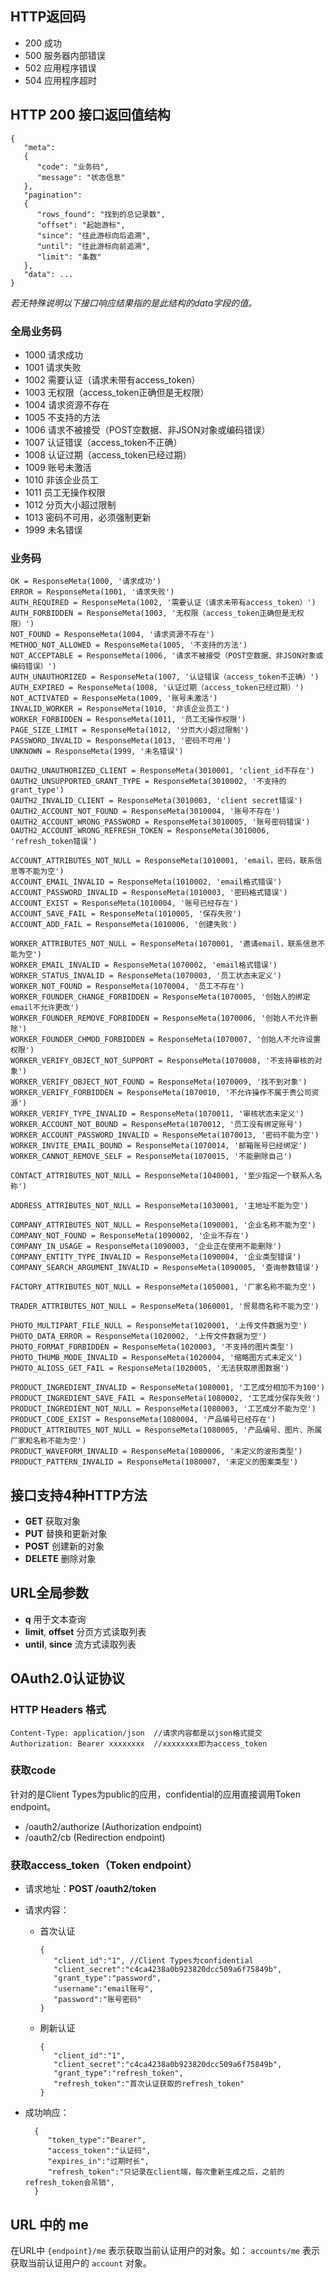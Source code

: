 ## HTTP返回码

- 200 成功
- 500 服务器内部错误
- 502 应用程序错误
- 504 应用程序超时

## HTTP 200 接口返回值结构

    {
       "meta":
       {
          "code": "业务码",
          "message": "状态信息"
       },
       "pagination": 
       {
          "rows_found": "找到的总记录数",
          "offset": "起始游标",
          "since": "往此游标向后追溯",
          "until": "往此游标向前追溯",
          "limit": "条数"
       },
       "data": ...
    }

*若无特殊说明以下接口响应结果指的是此结构的data字段的值。*

### 全局业务码

- 1000 请求成功
- 1001 请求失败
- 1002 需要认证（请求未带有access_token）
- 1003 无权限（access_token正确但是无权限）
- 1004 请求资源不存在
- 1005 不支持的方法
- 1006 请求不被接受（POST空数据、非JSON对象或编码错误）
- 1007 认证错误（access_token不正确）
- 1008 认证过期（access_token已经过期）
- 1009 账号未激活
- 1010 非该企业员工
- 1011 员工无操作权限
- 1012 分页大小超过限制
- 1013 密码不可用，必须强制更新
- 1999 未名错误

### 业务码

    OK = ResponseMeta(1000, '请求成功')
    ERROR = ResponseMeta(1001, '请求失败')
    AUTH_REQUIRED = ResponseMeta(1002, '需要认证（请求未带有access_token）')
    AUTH_FORBIDDEN = ResponseMeta(1003, '无权限（access_token正确但是无权限）')
    NOT_FOUND = ResponseMeta(1004, '请求资源不存在')
    METHOD_NOT_ALLOWED = ResponseMeta(1005, '不支持的方法')
    NOT_ACCEPTABLE = ResponseMeta(1006, '请求不被接受（POST空数据、非JSON对象或编码错误）')
    AUTH_UNAUTHORIZED = ResponseMeta(1007, '认证错误（access_token不正确）')
    AUTH_EXPIRED = ResponseMeta(1008, '认证过期（access_token已经过期）')
    NOT_ACTIVATED = ResponseMeta(1009, '账号未激活')
    INVALID_WORKER = ResponseMeta(1010, '非该企业员工')
    WORKER_FORBIDDEN = ResponseMeta(1011, '员工无操作权限')
    PAGE_SIZE_LIMIT = ResponseMeta(1012, '分页大小超过限制')
    PASSWORD_INVALID = ResponseMeta(1013, '密码不可用')
    UNKNOWN = ResponseMeta(1999, '未名错误')

    OAUTH2_UNAUTHORIZED_CLIENT = ResponseMeta(3010001, 'client_id不存在')
    OAUTH2_UNSUPPORTED_GRANT_TYPE = ResponseMeta(3010002, '不支持的grant_type')
    OAUTH2_INVALID_CLIENT = ResponseMeta(3010003, 'client secret错误')
    OAUTH2_ACCOUNT_NOT_FOUND = ResponseMeta(3010004, '账号不存在')
    OAUTH2_ACCOUNT_WRONG_PASSWORD = ResponseMeta(3010005, '账号密码错误')
    OAUTH2_ACCOUNT_WRONG_REFRESH_TOKEN = ResponseMeta(3010006, 'refresh_token错误')

    ACCOUNT_ATTRIBUTES_NOT_NULL = ResponseMeta(1010001, 'email，密码，联系信息等不能为空')
    ACCOUNT_EMAIL_INVALID = ResponseMeta(1010002, 'email格式错误')
    ACCOUNT_PASSWORD_INVALID = ResponseMeta(1010003, '密码格式错误')
    ACCOUNT_EXIST = ResponseMeta(1010004, '账号已经存在')
    ACCOUNT_SAVE_FAIL = ResponseMeta(1010005, '保存失败')
    ACCOUNT_ADD_FAIL = ResponseMeta(1010006, '创建失败')

    WORKER_ATTRIBUTES_NOT_NULL = ResponseMeta(1070001, '邀请email，联系信息不能为空')
    WORKER_EMAIL_INVALID = ResponseMeta(1070002, 'email格式错误')
    WORKER_STATUS_INVALID = ResponseMeta(1070003, '员工状态未定义')
    WORKER_NOT_FOUND = ResponseMeta(1070004, '员工不存在')
    WORKER_FOUNDER_CHANGE_FORBIDDEN = ResponseMeta(1070005, '创始人的绑定email不允许更改')
    WORKER_FOUNDER_REMOVE_FORBIDDEN = ResponseMeta(1070006, '创始人不允许删除')
    WORKER_FOUNDER_CHMOD_FORBIDDEN = ResponseMeta(1070007, '创始人不允许设置权限')
    WORKER_VERIFY_OBJECT_NOT_SUPPORT = ResponseMeta(1070008, '不支持审核的对象')
    WORKER_VERIFY_OBJECT_NOT_FOUND = ResponseMeta(1070009, '找不到对象')
    WORKER_VERIFY_FORBIDDEN = ResponseMeta(1070010, '不允许操作不属于贵公司资源')
    WORKER_VERIFY_TYPE_INVALID = ResponseMeta(1070011, '审核状态未定义')
    WORKER_ACCOUNT_NOT_BOUND = ResponseMeta(1070012, '员工没有绑定账号')
    WORKER_ACCOUNT_PASSWORD_INVALID = ResponseMeta(1070013, '密码不能为空')
    WORKER_INVITE_EMAIL_BOUND = ResponseMeta(1070014, '邮箱账号已经绑定')
    WORKER_CANNOT_REMOVE_SELF = ResponseMeta(1070015, '不能删除自己')

    CONTACT_ATTRIBUTES_NOT_NULL = ResponseMeta(1040001, '至少指定一个联系人名称')

    ADDRESS_ATTRIBUTES_NOT_NULL = ResponseMeta(1030001, '主地址不能为空')

    COMPANY_ATTRIBUTES_NOT_NULL = ResponseMeta(1090001, '企业名称不能为空')
    COMPANY_NOT_FOUND = ResponseMeta(1090002, '企业不存在')
    COMPANY_IN_USAGE = ResponseMeta(1090003, '企业正在使用不能删除')
    COMPANY_ENTITY_TYPE_INVALID = ResponseMeta(1090004, '企业类型错误')
    COMPANY_SEARCH_ARGUMENT_INVALID = ResponseMeta(1090005, '查询参数错误')

    FACTORY_ATTRIBUTES_NOT_NULL = ResponseMeta(1050001, '厂家名称不能为空')

    TRADER_ATTRIBUTES_NOT_NULL = ResponseMeta(1060001, '贸易商名称不能为空')

    PHOTO_MULTIPART_FILE_NULL = ResponseMeta(1020001, '上传文件数据为空')
    PHOTO_DATA_ERROR = ResponseMeta(1020002, '上传文件数据为空')
    PHOTO_FORMAT_FORBIDDEN = ResponseMeta(1020003, '不支持的图片类型')
    PHOTO_THUMB_MODE_INVALID = ResponseMeta(1020004, '缩略图方式未定义')
    PHOTO_ALIOSS_GET_FAIL = ResponseMeta(1020005, '无法获取原图数据')

    PRODUCT_INGREDIENT_INVALID = ResponseMeta(1080001, '工艺成分相加不为100')
    PRODUCT_INGREDIENT_SAVE_FAIL = ResponseMeta(1080002, '工艺成分保存失败')
    PRODUCT_INGREDIENT_NOT_NULL = ResponseMeta(1080003, '工艺成分不能为空')
    PRODUCT_CODE_EXIST = ResponseMeta(1080004, '产品编号已经存在')
    PRODUCT_ATTRIBUTES_NOT_NULL = ResponseMeta(1080005, '产品编号、图片、所属厂家和名称不能为空')
    PRODUCT_WAVEFORM_INVALID = ResponseMeta(1080006, '未定义的波形类型')
    PRODUCT_PATTERN_INVALID = ResponseMeta(1080007, '未定义的图案类型')

## 接口支持4种HTTP方法

- **GET** 获取对象
- **PUT** 替换和更新对象
- **POST** 创建新的对象
- **DELETE** 删除对象

## URL全局参数

- **q** 用于文本查询
- **limit**, **offset** 分页方式读取列表
- **until**, **since** 流方式读取列表

## OAuth2.0认证协议

### HTTP Headers 格式

    Content-Type: application/json  //请求内容都是以json格式提交
    Authorization: Bearer xxxxxxxx  //xxxxxxxx即为access_token

### 获取code

针对的是Client Types为public的应用，confidential的应用直接调用Token endpoint。

- /oauth2/authorize (Authorization endpoint)
- /oauth2/cb (Redirection endpoint)

### 获取access_token（Token endpoint）

- 请求地址：**POST /oauth2/token**
- 请求内容：
  - 首次认证
  
        {
           "client_id":"1", //Client Types为confidential
           "client_secret":"c4ca4238a0b923820dcc509a6f75849b",
           "grant_type":"password",
           "username":"email账号",
           "password":"账号密码"
        }
        
  - 刷新认证

        {
           "client_id":"1",
           "client_secret":"c4ca4238a0b923820dcc509a6f75849b",
           "grant_type":"refresh_token",
           "refresh_token":"首次认证获取的refresh_token"
        }

- 成功响应：

        {
           "token_type":"Bearer",
           "access_token":"认证码",
           "expires_in":"过期时长",
           "refresh_token":"只记录在client端，每次重新生成之后，之前的refresh_token会吊销",
        }
        
## URL 中的 me

在URL中 `{endpoint}/me` 表示获取当前认证用户的对象。如： `accounts/me` 表示获取当前认证用户的 `account` 对象。
